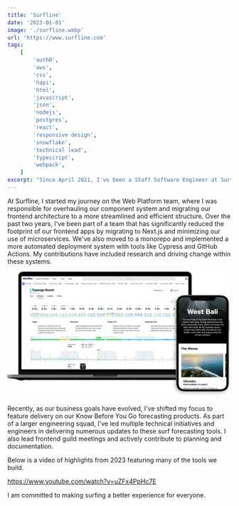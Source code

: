 ```yaml
---
title: 'Surfline'
date: '2023-01-01'
image: './surfline.webp'
url: 'https://www.surfline.com'
tags:
    [
        'auth0',
        'aws',
        'css',
        'hapi',
        'html',
        'javascript',
        'json',
        'nodejs',
        'postgres',
        'react',
        'responsive design',
        'snowflake',
        'technical lead',
        'typescript',
        'webpack',
    ]
excerpt: "Since April 2021, I've been a Staff Software Engineer at Surfline, where I work across our web applications stack. My primary focus is on the UI layer, using technologies like TypeScript, React, and Next.js. I also contribute to building and maintaining our APIs and databases, and we frequently work with AWS."
---
```


At Surfline, I started my journey on the Web Platform team, where I was responsible for overhauling our component system and migrating our frontend architecture to a more streamlined and efficient structure. Over the past two years, I've been part of a team that has significantly reduced the footprint of our frontend apps by migrating to Next.js and minimizing our use of microservices. We've also moved to a monorepo and implemented a more automated deployment system with tools like Cypress and GitHub Actions. My contributions have included research and driving change within these systems.

![Surfline Website](./surfline-site.webp)

Recently, as our business goals have evolved, I've shifted my focus to feature delivery on our Know Before You Go forecasting products. As part of a larger engineering squad, I've led multiple technical initiatives and engineers in delivering numerous updates to these surf forecasting tools. I also lead frontend guild meetings and actively contribute to planning and documentation.

Below is a video of highlights from 2023 featuring many of the tools we build.

https://www.youtube.com/watch?v=uZFx4PpHc7E

I am committed to making surfing a better experience for everyone.